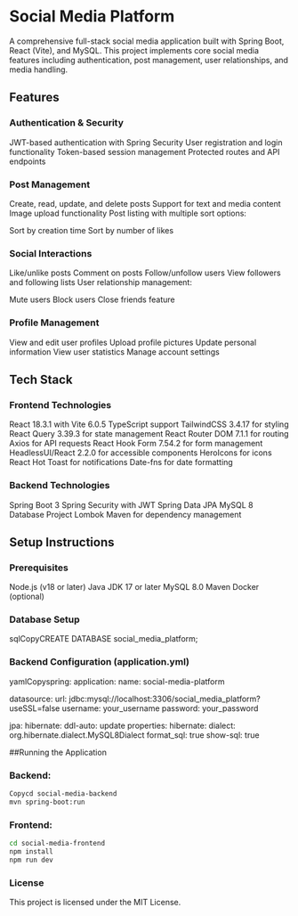 # Social Media Platform
A comprehensive full-stack social media application built with Spring Boot, React (Vite), and MySQL. This project implements core social media features including authentication, post management, user relationships, and media handling.


## Features

### Authentication & Security

JWT-based authentication with Spring Security
User registration and login functionality
Token-based session management
Protected routes and API endpoints


### Post Management

Create, read, update, and delete posts
Support for text and media content
Image upload functionality
Post listing with multiple sort options:

Sort by creation time
Sort by number of likes



### Social Interactions

Like/unlike posts
Comment on posts
Follow/unfollow users
View followers and following lists
User relationship management:

Mute users
Block users
Close friends feature



### Profile Management

View and edit user profiles
Upload profile pictures
Update personal information
View user statistics
Manage account settings

## Tech Stack
### Frontend Technologies

React 18.3.1 with Vite 6.0.5
TypeScript support 
TailwindCSS 3.4.17 for styling
React Query 3.39.3 for state management
React Router DOM 7.1.1 for routing
Axios for API requests
React Hook Form 7.54.2 for form management
HeadlessUI/React 2.2.0 for accessible components
HeroIcons for icons
React Hot Toast for notifications
Date-fns for date formatting

### Backend Technologies

Spring Boot 3
Spring Security with JWT
Spring Data JPA
MySQL 8 Database
Project Lombok
Maven for dependency management



## Setup Instructions
### Prerequisites

Node.js (v18 or later)
Java JDK 17 or later
MySQL 8.0
Maven
Docker (optional)

### Database Setup
sqlCopyCREATE DATABASE social_media_platform;

### Backend Configuration (application.yml)
yamlCopyspring:
  application:
    name: social-media-platform

  datasource:
    url: jdbc:mysql://localhost:3306/social_media_platform?useSSL=false
    username: your_username
    password: your_password

  jpa:
    hibernate:
      ddl-auto: update
    properties:
      hibernate:
        dialect: org.hibernate.dialect.MySQL8Dialect
        format_sql: true
    show-sql: true
    
##Running the Application

### Backend:
```bash
Copycd social-media-backend
mvn spring-boot:run
```

### Frontend:

```bash
cd social-media-frontend
npm install
npm run dev
```

### License
This project is licensed under the MIT License.
